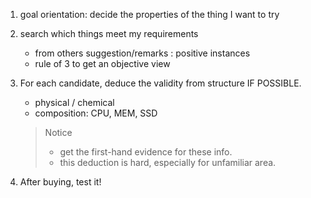 1. goal orientation: decide the properties of the thing I want to try
2. search which things meet my requirements
	- from others suggestion/remarks : positive instances
	- rule of 3 to get an objective view
3. For each candidate, deduce the validity from structure IF POSSIBLE.
	- physical / chemical
	- composition: CPU, MEM, SSD
	> Notice
	> - get the first-hand evidence for these info.
	> - this deduction is hard, especially for unfamiliar area.

4. After buying, test it!
	
	
<!--stackedit_data:
eyJoaXN0b3J5IjpbMzI0MDk4NjUwXX0=
-->